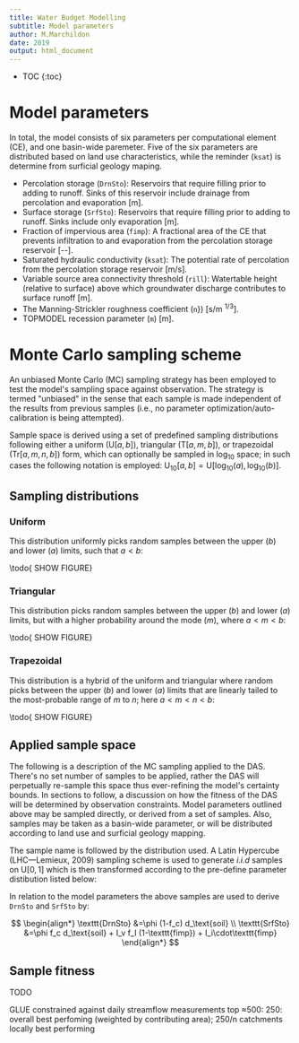 ```yaml
---
title: Water Budget Modelling
subtitle: Model parameters
author: M.Marchildon
date: 2019
output: html_document
---
```


* TOC
{:toc}

# Model parameters

In total, the model consists of six parameters per computational element (CE), and one basin-wide paremeter. Five of the six parameters are distributed based on land use characteristics, while the reminder (`ksat`) is determine from surficial geology maping.

* Percolation storage (`DrnSto`): Reservoirs that require filling prior to adding to runoff. Sinks of this reservoir include drainage from percolation and evaporation [m].
* Surface storage (`SrfSto`): Reservoirs that require filling prior to adding to runoff. Sinks include only evaporation [m].
* Fraction of impervious area (`fimp`): A fractional area of the CE that prevents infiltration to and evaporation from the percolation storage reservoir [--].
* Saturated hydraulic conductivity (`ksat`): The potential rate of percolation from the percolation storage reservoir [m/s].
* Variable source area connectivity threshold (`rill`): Watertable height (relative to surface) above which groundwater discharge contributes to surface runoff [m].
* The Manning-Strickler roughness coefficient (`n`}) [s/m $^{1/3}$].
* TOPMODEL recession parameter (`m`) [m].




# Monte Carlo sampling scheme

An unbiased Monte Carlo (MC) sampling strategy has been employed to test the model's sampling space against observation. The strategy is termed "unbiased" in the sense that each sample is made independent of the results from previous samples (i.e., no parameter optimization/auto-calibration is being attempted). 

Sample space is derived using a set of predefined sampling distributions following either a uniform ($\text{U}[a,b]$), triangular ($\text{T}[a,m,b]$), or trapezoidal ($\text{Tr}[a,m,n,b]$) form, which can optionally be sampled in $\log_{10}$ space; in such cases the following notation is employed: $\text{U}_{10}[a,b]=\text{U}[\log_{10}(a),\log_{10}(b)]$.



## Sampling distributions

### Uniform

This distribution uniformly picks random samples between the upper ($b$) and lower ($a$) limits, such that $a<b$:

\todo{ SHOW FIGURE}

### Triangular

This distribution picks random samples between the upper ($b$) and lower ($a$) limits, but with a higher probability around the mode ($m$), where $a<m<b$:

\todo{ SHOW FIGURE}

### Trapezoidal

This distribution is a hybrid of the uniform and triangular where random picks between the upper ($b$) and lower ($a$) limits that are linearly tailed to the most-probable range of $m$ to $n$; here $a<m<n<b$:

\todo{ SHOW FIGURE}


## Applied sample space

The following is a description of the MC sampling applied to the DAS. There's no set number of samples to be applied, rather the DAS will perpetually re-sample this space thus ever-refining the model's certainty bounds. In sections to follow, a discussion on how the fitness of the DAS will be determined by observation constraints. Model parameters outlined above may be sampled directly, or derived from a set of samples. Also, samples may be taken as a basin-wide parameter, or will be distributed according to land use and surficial geology mapping.

The sample name is followed by the distribution used. A Latin Hypercube (LHC—Lemieux, 2009) sampling scheme is used to generate *i.i.d* samples on $\text{U}[0,1]$ which is then transformed according to the pre-define parameter distibution listed below:

<!-- \bigskip
\begin{minipage}{\textwidth}
\begin{tabular}{p{3.5cm}p{3.5cm}p{4cm}c}
	\multicolumn{4}{l}{\textbf{Basin-wide parameters}} \\ [0.5ex]
	\texttt{rill} & & $\text{U}_{10}[0.01, 1.0]$ & [m] \\ 
	\texttt{TOPMODEL $m$} & & $\text{U}_{10}[0.001,10.0]$ & [m] \\
	\texttt{soil depth\footnote{not to be taken literally, mostly representative of the evaporative depth} ($d_\text{soil}$)} & & $\text{U}[0.1,1.0]$ & [m] \\ 
	\multicolumn{2}{l}{\texttt{impervious depression storage ($I_i$)}} & $\text{U}_{10}[0.0001,0.001]$ & [m] \\
	\multicolumn{2}{l}{\texttt{vegetation interception capacity\footnote{weighting ($f_I$) is applied according to land use type, \% bare cover, presence of short/tall vegetaion, etc.} ($I_v$)}} & $\text{U}[0.001,0.004]$ & [m] \\ [1ex]
	\multicolumn{4}{l}{\textbf{Cell-based parameters}\footnote{according to land use and surficial geology mapping}} \\ [0.5ex] 
	\texttt{Manning's $n$} & & $\text{U}_{10}[0.0001,100.0]$ & [s/m\textsuperscript{1/3}] \\	
	\texttt{soil porosity ($\phi$)} & 
			Clay: & $\text{U}[0.4,0.7]$ & [--] \\
			& Loam/Silt: & $\text{U}[0.35,0.5]$ \\
			& Sand: & $\text{U}[0.25,0.5]$  \\
	\multicolumn{2}{l}{\texttt{soil field capacity\footnote{as a fraction of total porosity} ($f_c$)}} & $\text{U}[0.05,0.4]$ & [--] \\	
	\texttt{ksat} & 
			Low: & $\text{Tr}_{10}[10^{-11},10^{-9},10^{-7},10^{-6}]$ & [m/s] \\
			& Low-Med: & $\text{Tr}_{10}[10^{-9},10^{-7},10^{-6},10^{-5}]$ \\
			& Medium: & $\text{Tr}_{10}[10^{-8},10^{-6},10^{-5},10^{-4}]$ \\
			& Med-High: & $\text{Tr}_{10}[10^{-6},10^{-5},10^{-4},10^{-3}]$ \\
			& High: & $\text{Tr}_{10}[10^{-5},10^{-4},10^{-3},10^{-2}]$ \\
			& Streambed:\footnote{e.g., alluvium/unconsolidated/fluvial/floodplain material} & $\text{Tr}_{10}[10^{-8},10^{-7},10^{-5},10^{-4}]$ \\
			& Organics:\footnote{e.g., wetland sediments} & $\text{Tr}_{10}[10^{-8},10^{-7},10^{-5},10^{-4}]$ \\
			& Unknown/variable: & $\text{Tr}_{10}[10^{-9},10^{-7},10^{-5},10^{-3}]$ \\	
\end{tabular}
\end{minipage} -->


In relation to the model parameters the above samples are used to derive `DrnSto` and `SrfSto` by:

$$
\begin{align*}
	\texttt{DrnSto} &=\phi (1-f_c) d_\text{soil} \\
	\texttt{SrfSto} &=\phi f_c d_\text{soil} + I_v f_I (1-\texttt{fimp}) + I_i\cdot\texttt{fimp}
\end{align*}
$$




## Sample fitness

TODO

GLUE
constrained against daily streamflow measurements
top $\approx$500: 250: overall best perfoming (weighted by contributing area); 250/n catchments locally best performing